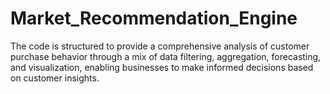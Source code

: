 # Market_Recommendation_Engine
The code is structured to provide a comprehensive analysis of customer purchase behavior through a mix of data filtering, aggregation, forecasting, and visualization, enabling businesses to make informed decisions based on customer insights.
